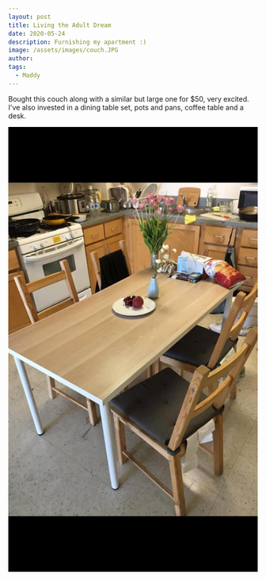 ```yaml
---
layout: post
title: Living the Adult Dream
date: 2020-05-24
description: Furnishing my apartment :)
image: /assets/images/couch.JPG
author: 
tags: 
  - Maddy
---
```


Bought this couch along with a similar but large one for $50, very excited. I've also invested in a dining table set, pots and pans, coffee table and a desk.

![Furniture](/assets/images/furniture.PNG)